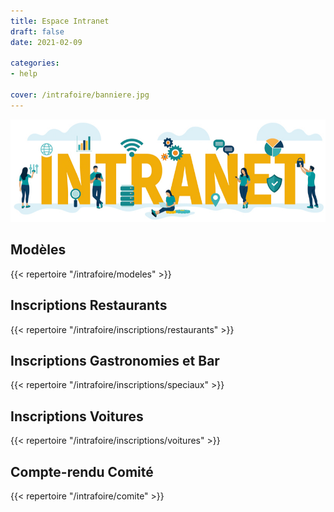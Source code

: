 ```yaml
---
title: Espace Intranet
draft: false 
date: 2021-02-09

categories: 
- help

cover: /intrafoire/banniere.jpg
---
```

<!--more-->
![](banniere.jpg)

## Modèles
{{< repertoire "/intrafoire/modeles" >}}

## Inscriptions Restaurants
{{< repertoire "/intrafoire/inscriptions/restaurants" >}}

## Inscriptions Gastronomies et Bar
{{< repertoire "/intrafoire/inscriptions/speciaux" >}}

## Inscriptions Voitures
{{< repertoire "/intrafoire/inscriptions/voitures" >}}

## Compte-rendu Comité
{{< repertoire "/intrafoire/comite" >}}
